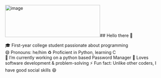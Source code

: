 <img width="309" height="105" alt="image" src="https://github.com/user-attachments/assets/2ce2c61a-4472-4350-a79a-d4e68e11b476" />## Hello there 👋

<!--
**Shreyansh-kushw/Shreyansh-Kushw** is a ✨ _special_ ✨ repository because its `README.md` (this file) appears on your GitHub profile.

Here are some ideas to get you started:

- 🔭 I’m currently working on ...
- 🌱 I’m currently learning ...
- 👯 I’m looking to collaborate on ...
- 🤔 I’m looking for help with ...
- 💬 Ask me about ...
- 📫 How to reach me: ...
- 😄 Pronouns: ...
- ⚡ Fun fact: ...
-->
🎓 First-year college student passionate about programming  
😄 Pronouns: he/him
♻️ Proficient in Python, learning C  
🔭 I’m currently working on a python based Password Manager
🚀 Loves software development & problem-solving
⚡ Fun fact: Unlike other coders, I have good social skills 😄
